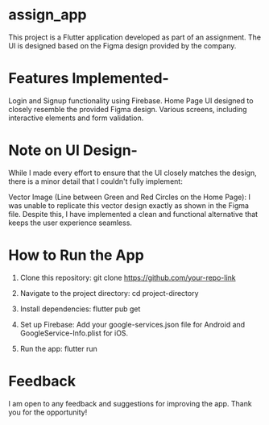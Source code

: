 # assign_app
This project is a Flutter application developed as part of an assignment. The UI is designed based on the Figma design provided by the company.

# Features Implemented-
Login and Signup functionality using Firebase.
Home Page UI designed to closely resemble the provided Figma design.
Various screens, including interactive elements and form validation.

# Note on UI Design-
While I made every effort to ensure that the UI closely matches the design, there is a minor detail that I couldn't fully implement:

Vector Image (Line between Green and Red Circles on the Home Page): I was unable to replicate this vector design exactly as shown in the Figma file. Despite this, I have implemented a clean and functional alternative that keeps the user experience seamless.

# How to Run the App
1) Clone this repository:
git clone https://github.com/your-repo-link

2) Navigate to the project directory:
cd project-directory

3) Install dependencies:
flutter pub get

4) Set up Firebase:
Add your google-services.json file for Android and GoogleService-Info.plist for iOS.

5) Run the app:
flutter run

# Feedback
I am open to any feedback and suggestions for improving the app. Thank you for the opportunity!




